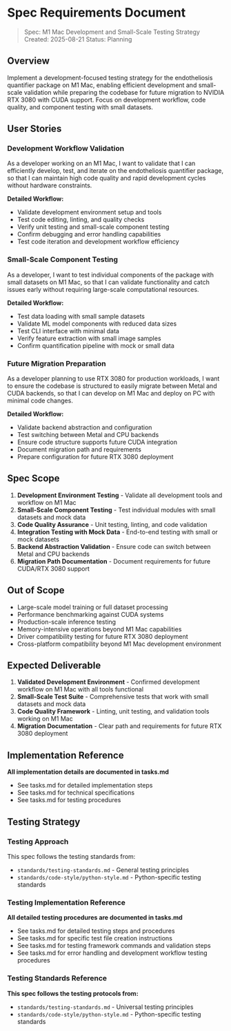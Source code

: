 # Spec Requirements Document

> Spec: M1 Mac Development and Small-Scale Testing Strategy
> Created: 2025-08-21
> Status: Planning

## Overview

Implement a development-focused testing strategy for the endotheliosis quantifier package on M1 Mac, enabling efficient development and small-scale validation while preparing the codebase for future migration to NVIDIA RTX 3080 with CUDA support. Focus on development workflow, code quality, and component testing with small datasets.

## User Stories

### Development Workflow Validation

As a developer working on an M1 Mac, I want to validate that I can efficiently develop, test, and iterate on the endotheliosis quantifier package, so that I can maintain high code quality and rapid development cycles without hardware constraints.

**Detailed Workflow:**
- Validate development environment setup and tools
- Test code editing, linting, and quality checks
- Verify unit testing and small-scale component testing
- Confirm debugging and error handling capabilities
- Test code iteration and development workflow efficiency

### Small-Scale Component Testing

As a developer, I want to test individual components of the package with small datasets on M1 Mac, so that I can validate functionality and catch issues early without requiring large-scale computational resources.

**Detailed Workflow:**
- Test data loading with small sample datasets
- Validate ML model components with reduced data sizes
- Test CLI interface with minimal data
- Verify feature extraction with small image samples
- Confirm quantification pipeline with mock or small data

### Future Migration Preparation

As a developer planning to use RTX 3080 for production workloads, I want to ensure the codebase is structured to easily migrate between Metal and CUDA backends, so that I can develop on M1 Mac and deploy on PC with minimal code changes.

**Detailed Workflow:**
- Validate backend abstraction and configuration
- Test switching between Metal and CPU backends
- Ensure code structure supports future CUDA integration
- Document migration path and requirements
- Prepare configuration for future RTX 3080 deployment

## Spec Scope

1. **Development Environment Testing** - Validate all development tools and workflow on M1 Mac
2. **Small-Scale Component Testing** - Test individual modules with small datasets and mock data
3. **Code Quality Assurance** - Unit testing, linting, and code validation
4. **Integration Testing with Mock Data** - End-to-end testing with small or mock datasets
5. **Backend Abstraction Validation** - Ensure code can switch between Metal and CPU backends
6. **Migration Path Documentation** - Document requirements for future CUDA/RTX 3080 support

## Out of Scope

- Large-scale model training or full dataset processing
- Performance benchmarking against CUDA systems
- Production-scale inference testing
- Memory-intensive operations beyond M1 Mac capabilities
- Driver compatibility testing for future RTX 3080 deployment
- Cross-platform compatibility beyond M1 Mac development environment

## Expected Deliverable

1. **Validated Development Environment** - Confirmed development workflow on M1 Mac with all tools functional
2. **Small-Scale Test Suite** - Comprehensive tests that work with small datasets and mock data
3. **Code Quality Framework** - Linting, unit testing, and validation tools working on M1 Mac
4. **Migration Documentation** - Clear path and requirements for future RTX 3080 deployment

## Implementation Reference

**All implementation details are documented in tasks.md**
- See tasks.md for detailed implementation steps
- See tasks.md for technical specifications
- See tasks.md for testing procedures

## Testing Strategy

### Testing Approach
This spec follows the testing standards from:
- `standards/testing-standards.md` - General testing principles
- `standards/code-style/python-style.md` - Python-specific testing standards

### Testing Implementation Reference
**All detailed testing procedures are documented in tasks.md**
- See tasks.md for detailed testing steps and procedures
- See tasks.md for specific test file creation instructions
- See tasks.md for testing framework commands and validation steps
- See tasks.md for error handling and development workflow testing procedures

### Testing Standards Reference
**This spec follows the testing protocols from:**
- `standards/testing-standards.md` - Universal testing principles
- `standards/code-style/python-style.md` - Python-specific testing standards
